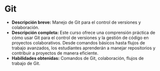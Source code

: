 # Git

- **Descripción breve:** Manejo de Git para el control de versiones y colaboración.
- **Descripción completa:** Este curso ofrece una comprensión práctica de cómo usar Git para el control de versiones y la gestión de código en proyectos colaborativos. Desde comandos básicos hasta flujos de trabajo avanzados, los estudiantes aprenderán a manejar repositorios y contribuir a proyectos de manera eficiente.
- **Habilidades obtenidas:** Comandos de Git, colaboración, flujos de trabajo de Git.
